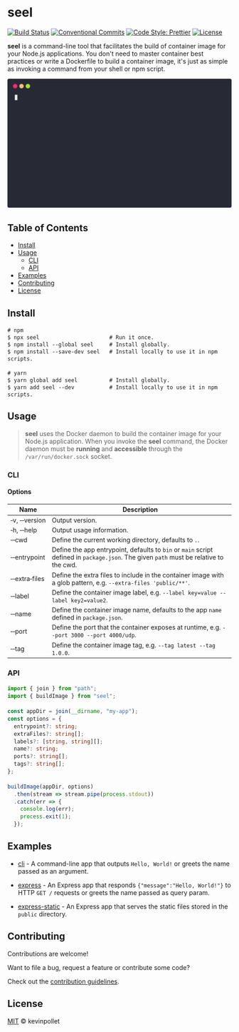 # seel <!-- omit in toc -->

[![Build Status](https://github.com/kevinpollet/seel/workflows/build/badge.svg)](https://github.com/kevinpollet/seel/actions)
[![Conventional Commits](https://img.shields.io/badge/Conventional%20Commits-1.0.0-yellow.svg)](https://conventionalcommits.org)
[![Code Style: Prettier](https://img.shields.io/badge/code_style-prettier-ff69b4.svg)](https://github.com/prettier/prettier)
[![License](https://img.shields.io/badge/license-MIT-blue.svg)](./LICENSE.md)

**seel** is a command-line tool that facilitates the build of container image for your Node.js applications. You don't need to master container best practices or write a Dockerfile to build a container image, it's just as simple as invoking a command from your shell or npm script.

![screencast](./screencast.svg)

## Table of Contents <!-- omit in toc -->

- [Install](#install)
- [Usage](#usage)
  - [CLI](#cli)
  - [API](#api)
- [Examples](#examples)
- [Contributing](#contributing)
- [License](#license)

## Install

```shell
# npm
$ npx seel                      # Run it once.
$ npm install --global seel     # Install globally.
$ npm install --save-dev seel   # Install locally to use it in npm scripts.

# yarn
$ yarn global add seel          # Install globally.
$ yarn add seel --dev           # Install locally to use it in npm scripts.
```

## Usage

> **seel** uses the Docker daemon to build the container image for your Node.js application. When you invoke the **seel** command, the Docker daemon must be **running** and **accessible** through the `/var/run/docker.sock` socket.

### CLI

#### Options <!-- omit in toc -->

| Name          | Description                                                                                                                            |
| ------------- | -------------------------------------------------------------------------------------------------------------------------------------- |
| ‑v, ‑‑version | Output version.                                                                                                                        |
| ‑h, ‑‑help    | Output usage information.                                                                                                              |
| ‑‑cwd         | Define the current working directory, defaults to `.`.                                                                                 |
| ‑‑entrypoint  | Define the app entrypoint, defaults to `bin` or `main` script defined in `package.json`. The given `path` must be relative to the cwd. |
| ‑‑extra‑files | Define the extra files to include in the container image with a glob pattern, e.g. `--extra-files 'public/**'`.                        |
| ‑‑label       | Define the container image label, e.g. `--label key=value --label key2=value2`.                                                        |
| ‑‑name        | Define the container image name, defaults to the app `name` defined in `package.json`.                                                 |
| ‑‑port        | Define the port that the container exposes at runtime, e.g. `--port 3000 --port 4000/udp`.                                             |
| ‑‑tag         | Define the container image tag, e.g. `--tag latest --tag 1.0.0`.                                                                       |

### API

```typescript
import { join } from "path";
import { buildImage } from "seel";

const appDir = join(__dirname, "my-app");
const options = {
  entrypoint?: string;
  extraFiles?: string[];
  labels?: [string, string][];
  name?: string;
  ports?: string[];
  tags?: string[];
};

buildImage(appDir, options)
  .then(stream => stream.pipe(process.stdout))
  .catch(err => {
    console.log(err);
    process.exit(1);
  });
```

## Examples

- [cli](./examples/cli) - A command-line app that outputs `Hello, World!` or greets the name passed as an argument.

- [express](./examples/express) - An Express app that responds `{"message":"Hello, World!"}` to HTTP `GET /` requests or greets the name passed as query param.

- [express-static](./examples/express-static) - An Express app that serves the static files stored in the `public` directory.

## Contributing

Contributions are welcome!

Want to file a bug, request a feature or contribute some code?

Check out the [contribution guidelines](./CONTRIBUTING.md).

## License

[MIT](./LICENSE.md) © kevinpollet
